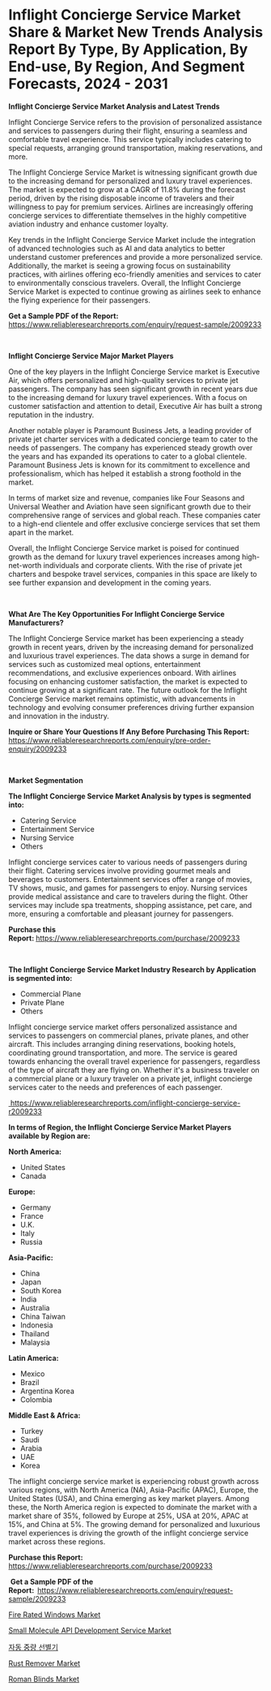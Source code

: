<p><h1>Inflight Concierge Service Market Share & Market New Trends Analysis Report By Type, By Application, By End-use, By Region, And Segment Forecasts, 2024 - 2031</h1></p><p><strong>Inflight Concierge Service Market Analysis and Latest Trends</strong></p>
<p><p>Inflight Concierge Service refers to the provision of personalized assistance and services to passengers during their flight, ensuring a seamless and comfortable travel experience. This service typically includes catering to special requests, arranging ground transportation, making reservations, and more.</p><p>The Inflight Concierge Service Market is witnessing significant growth due to the increasing demand for personalized and luxury travel experiences. The market is expected to grow at a CAGR of 11.8% during the forecast period, driven by the rising disposable income of travelers and their willingness to pay for premium services. Airlines are increasingly offering concierge services to differentiate themselves in the highly competitive aviation industry and enhance customer loyalty.</p><p>Key trends in the Inflight Concierge Service Market include the integration of advanced technologies such as AI and data analytics to better understand customer preferences and provide a more personalized service. Additionally, the market is seeing a growing focus on sustainability practices, with airlines offering eco-friendly amenities and services to cater to environmentally conscious travelers. Overall, the Inflight Concierge Service Market is expected to continue growing as airlines seek to enhance the flying experience for their passengers.</p></p>
<p><strong>Get a Sample PDF of the Report:&nbsp;</strong> <a href="https://www.reliableresearchreports.com/enquiry/request-sample/2009233">https://www.reliableresearchreports.com/enquiry/request-sample/2009233</a></p>
<p>&nbsp;</p>
<p><strong>Inflight Concierge Service Major Market Players</strong></p>
<p><p>One of the key players in the Inflight Concierge Service market is Executive Air, which offers personalized and high-quality services to private jet passengers. The company has seen significant growth in recent years due to the increasing demand for luxury travel experiences. With a focus on customer satisfaction and attention to detail, Executive Air has built a strong reputation in the industry.</p><p>Another notable player is Paramount Business Jets, a leading provider of private jet charter services with a dedicated concierge team to cater to the needs of passengers. The company has experienced steady growth over the years and has expanded its operations to cater to a global clientele. Paramount Business Jets is known for its commitment to excellence and professionalism, which has helped it establish a strong foothold in the market.</p><p>In terms of market size and revenue, companies like Four Seasons and Universal Weather and Aviation have seen significant growth due to their comprehensive range of services and global reach. These companies cater to a high-end clientele and offer exclusive concierge services that set them apart in the market.</p><p>Overall, the Inflight Concierge Service market is poised for continued growth as the demand for luxury travel experiences increases among high-net-worth individuals and corporate clients. With the rise of private jet charters and bespoke travel services, companies in this space are likely to see further expansion and development in the coming years.</p></p>
<p>&nbsp;</p>
<p><strong>What Are The Key Opportunities For Inflight Concierge Service Manufacturers?</strong></p>
<p><p>The Inflight Concierge Service market has been experiencing a steady growth in recent years, driven by the increasing demand for personalized and luxurious travel experiences. The data shows a surge in demand for services such as customized meal options, entertainment recommendations, and exclusive experiences onboard. With airlines focusing on enhancing customer satisfaction, the market is expected to continue growing at a significant rate. The future outlook for the Inflight Concierge Service market remains optimistic, with advancements in technology and evolving consumer preferences driving further expansion and innovation in the industry.</p></p>
<p><strong>Inquire or Share Your Questions If Any Before Purchasing This Report:</strong> <a href="https://www.reliableresearchreports.com/enquiry/pre-order-enquiry/2009233">https://www.reliableresearchreports.com/enquiry/pre-order-enquiry/2009233</a></p>
<p>&nbsp;</p>
<p><strong>Market Segmentation</strong></p>
<p><strong>The Inflight Concierge Service Market Analysis by types is segmented into:</strong></p>
<p><ul><li>Catering Service</li><li>Entertainment Service</li><li>Nursing Service</li><li>Others</li></ul></p>
<p><p>Inflight concierge services cater to various needs of passengers during their flight. Catering services involve providing gourmet meals and beverages to customers. Entertainment services offer a range of movies, TV shows, music, and games for passengers to enjoy. Nursing services provide medical assistance and care to travelers during the flight. Other services may include spa treatments, shopping assistance, pet care, and more, ensuring a comfortable and pleasant journey for passengers.</p></p>
<p><strong>Purchase this Report:&nbsp;</strong><a href="https://www.reliableresearchreports.com/purchase/2009233">https://www.reliableresearchreports.com/purchase/2009233</a></p>
<p>&nbsp;</p>
<p><strong>The Inflight Concierge Service Market Industry Research by Application is segmented into:</strong></p>
<p><ul><li>Commercial Plane</li><li>Private Plane</li><li>Others</li></ul></p>
<p><p>Inflight concierge service market offers personalized assistance and services to passengers on commercial planes, private planes, and other aircraft. This includes arranging dining reservations, booking hotels, coordinating ground transportation, and more. The service is geared towards enhancing the overall travel experience for passengers, regardless of the type of aircraft they are flying on. Whether it's a business traveler on a commercial plane or a luxury traveler on a private jet, inflight concierge services cater to the needs and preferences of each passenger.</p></p>
<p><a href="https://www.reliableresearchreports.com/inflight-concierge-service-r2009233">&nbsp;https://www.reliableresearchreports.com/inflight-concierge-service-r2009233</a></p>
<p><strong>In terms of Region, the Inflight Concierge Service Market Players available by Region are:</strong></p>
<p>
    <p> <strong> North America: </strong>
        <ul>
            <li>United States</li>
            <li>Canada</li>
        </ul>
        </p> 
    <p> <strong> Europe: </strong>
        <ul>
            <li>Germany</li>
            <li>France</li>
            <li>U.K.</li>
            <li>Italy</li>
            <li>Russia</li>
        </ul>
        </p> 
    <p> <strong> Asia-Pacific: </strong>
        <ul>
            <li>China</li>
            <li>Japan</li>
            <li>South Korea</li>
            <li>India</li>
            <li>Australia</li>
            <li>China Taiwan</li>
            <li>Indonesia</li>
            <li>Thailand</li>
            <li>Malaysia</li>
        </ul>
        </p> 
    <p> <strong> Latin America: </strong>
        <ul>
            <li>Mexico</li>
            <li>Brazil</li>
            <li>Argentina Korea</li>
            <li>Colombia</li>
        </ul>
        </p> 
    <p> <strong> Middle East & Africa: </strong>
        <ul>
            <li>Turkey</li>
            <li>Saudi</li>
            <li>Arabia</li>
            <li>UAE</li>
            <li>Korea</li>
        </ul>
    </p>
    </p>
<p><p>The inflight concierge service market is experiencing robust growth across various regions, with North America (NA), Asia-Pacific (APAC), Europe, the United States (USA), and China emerging as key market players. Among these, the North America region is expected to dominate the market with a market share of 35%, followed by Europe at 25%, USA at 20%, APAC at 15%, and China at 5%. The growing demand for personalized and luxurious travel experiences is driving the growth of the inflight concierge service market across these regions.</p></p>
<p><strong>Purchase this Report: </strong><a href="https://www.reliableresearchreports.com/purchase/2009233">https://www.reliableresearchreports.com/purchase/2009233</a></p>
<p>&nbsp;<strong>Get a Sample PDF of the Report:&nbsp;&nbsp;</strong><a href="https://www.reliableresearchreports.com/enquiry/request-sample/2009233">https://www.reliableresearchreports.com/enquiry/request-sample/2009233</a></p>
<p><strong></strong></p>
<p><p><a href="https://issuu.com/reportprime-2/docs/fire-rated-windows-market-size-2030.pptx">Fire Rated Windows Market</a></p><p><a href="https://github.com/wusalecollins540tpqoz/Market-Research-Report-List-2/blob/main/small-molecule-api-development-service-market.md">Small Molecule API Development Service Market</a></p><p><a href="https://github.com/valroy852/Market-Research-Report-List-1/blob/main/769886962108.md">자동 중량 선별기</a></p><p><a href="https://www.linkedin.com/pulse/rust-remover-market-centers-aspects-growth-share-opportunity-ce5pe">Rust Remover Market</a></p><p><a href="https://issuu.com/reportprime-2/docs/roman-blinds-market-size-2030.pptx">Roman Blinds Market</a></p></p>